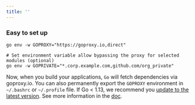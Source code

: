 ```yaml
---
title: ''
---
```


### Easy to set up

```shell
go env -w GOPROXY="https://goproxy.io,direct"

# Set environment variable allow bypassing the proxy for selected modules (optional)
go env -w GOPRIVATE="*.corp.example.com,github.com/org_private"
```

Now, when you build your applications, `Go` will fetch dependencies via goproxy.io. You can also permanently export the `GOPROXY` environment in `~/.bashrc` or `~/.profile` file. If Go < 1.13, we recommend you [update to the latest version](https://gomirrors.org). See more information in the [doc](docs/getting-started.html).
